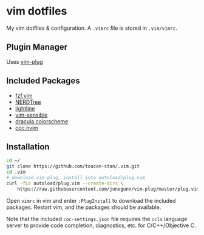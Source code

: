 # vim dotfiles

My vim dotfiles & configuration. A `.vimrc` file is stored in `.vim/vimrc`. 

## Plugin Manager

Uses [vim-plug](https://github.com/junegunn/vim-plug)

## Included Packages

- [fzf.vim](https://github.com/junegunn/fzf.vim)
- [NERDTree](https://github.com/preservim/nerdtree)
- [lightline](https://github.com/itchyny/lightline.vim)
- [vim-sensible](https://github.com/tpope/vim-sensible)
- [dracula colorscheme](https://github.com/dracula/vim)
- [coc.nvim](https://github.com/neoclide/coc.nvim)

## Installation
 
```bash
cd ~/
git clone https://github.com/toucan-stan/.vim.git
cd .vim
# download vim-plug, install into autoload/plug.vim
curl -fLo autoload/plug.vim --create-dirs \
    https://raw.githubusercontent.com/junegunn/vim-plug/master/plug.vim
```

Open `vimrc` in vim and enter `:PlugInstall` to download the included
packages. Restart vim, and the packages should be available.

Note that the included `coc-settings.json` file requires the `ccls` language
server to provide code completion, diagnostics, etc. for C/C++/Objective C.

